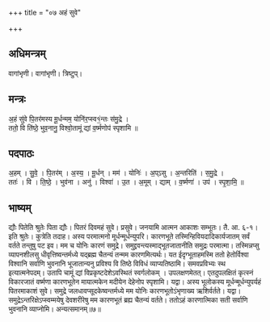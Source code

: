 +++
title = "०७ अहं सुवे"

+++
## अधिमन्त्रम्
वागांभृणी। वागांभृणी। त्रिष्टुप्।

## मन्त्रः
अ॒हं सु॑वे पि॒तर॑मस्य मू॒र्धन्मम॒ योनि॑र॒प्स्व१॒॑न्तः स॑मु॒द्रे ।  
ततो॒ वि ति॑ष्ठे॒ भुव॒नानु॒ विश्वो॒तामूं द्यां व॒र्ष्मणोप॑ स्पृशामि ॥

## पदपाठः
अ॒हम् । सु॒वे॒ । पि॒तर॑म् । अ॒स्य॒ । मू॒र्धन् । मम॑ । योनिः॑ । अ॒प्ऽसु । अ॒न्तरिति॑ । स॒मु॒द्रे ।  
ततः॑ । वि । ति॒ष्ठे॒ । भुव॑ना । अनु॑ । विश्वा॑ । उ॒त । अ॒मूम् । द्याम् । व॒र्ष्मणा॑ । उप॑ । स्पृ॒शा॒मि॒ ॥

## भाष्यम्
द्यौः पितेति श्रुतेः पिता द्यौः। पितरं दिवमहं सुवे। प्रसुवे। जनयामि आत्मन आकाशः सम्भूतः। तै. आ. ६-१। इति श्रुतेः। कुत्रेति तदाह। अस्य परमात्मनो मूर्धन्मूर्धन्युपरि। कारणभूते तस्मिन्हिवियदादिकार्यजातम् सर्वं वर्तते तन्तुषु पट इव। मम च योनिः कारणं समुद्रे। समुद्द्रवन्त्यस्माद्भूतजातानीति समुद्रः परमात्मा। तस्मिन्नप्सु व्यापनशीलसु धीवृत्तिष्वन्तर्मध्ये यद्ब्रह्म चैतन्यं तन्मम कारणमित्यर्थः। यत ईदृग्भूताहमस्मि ततो हेतोर्विश्वा विश्वानि सर्वाणि भुवनानि भूजातान्यनु प्रविश्य वि तिष्ठे विविधं व्याप्यतिष्ठामि। समवप्रविभ्यः स्थ इत्यात्मनेपदम्। उतापि चामूं द्यां विप्रकृष्टदेशेऽवस्थितं स्वर्गलोकम् । उपलक्षणमेतत्। एतदुपलक्षितं कृत्स्नं विकारजातं वर्ष्मणा कारणभूतेन मायात्मकेन मदीयेन देहेनोप स्पृशामि। यद्वा। अस्य भूलोकस्य मूर्धन्मूर्धन्युपर्यहं पितरमाकाशं सुवे। समुद्रे जलधावप्सूदकेष्वन्तर्मध्ये मम योनिः कारणभूतोऽंभृणाख्य ऋशिर्वर्तते। यद्वा। समुद्रेऽन्तरिक्षेऽप्स्वम्मयेषु देवशरीरेषु मम कारणभूतं ब्रह्य चैतन्यं वर्तते। ततोऽहं कारणात्मिका सती सर्वाणि भुवनानि व्याप्नोमि। अन्यत्समानम्॥७॥